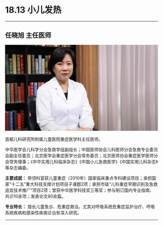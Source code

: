 # 18.13 小儿发热

---

## 任晓旭 主任医师

![1684219913739](image/c18_013/1684219913739.png)

首都儿科研究所附属儿童医院重症医学科主任医师。

中华医学会儿科学分会急救学组副组长；中国医师协会儿科医师分会急救专业委员会副主任委员；北京医学会重症医学分会常务委员；北京医师协会重症医学医师分会常务理事；《中华实用儿科临床杂志》《中国小儿急救医学》《中国实用儿科杂志》等杂志编委。


**主要成就：** 带领科室获儿童重症（2010年）国家临床重点专科建设项目；承担国家“十二五”重大科技支撑计划项目子课题2项；承担市级“儿科重症早期识别及急救适宜技术推广”项目2项；曾获中华医学科技奖三等奖；参与制订国内专业指南、共识10余项；发表论文80余篇。


**专业特长：** 擅长儿童急诊、危重症救治。尤其对呼吸系统危重症监护治疗、呼吸系统疾病和感染性疾病诊治有深入研究。

---
